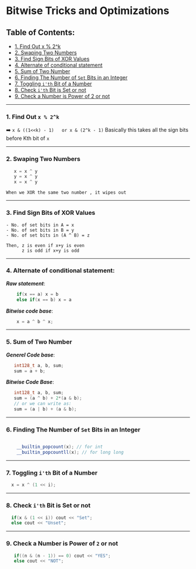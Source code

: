 # Bitwise Tricks and Optimizations


## Table of Contents:
- [1. Find Out x % 2^k](#1-find-out-x--2k)
- [2. Swaping Two Numbers](#2-swaping-two-numbers)
- [3. Find Sign Bits of XOR Values](#3-find-sign-bits-of-xor-values)
- [4. Alternate of conditional statement](#4-alternate-of-conditional-statement)
- [5. Sum of Two Number](#5-sum-of-two-number)
- [6. Finding The Number of `Set` Bits in an Integer](#6-finding-the-number-of-set-bits-in-an-integer)
- [7. Toggling `i'th` Bit of a Number](#7-toggling-ith-bit-of-a-number)
- [8. Check `i'th` Bit is Set or not](#8-check-ith-bit-is-set-or-not)
- [9. Check a Number is Power of 2 or not](#9-check-a-number-is-power-of-2-or-not)

---

### 1. Find Out `x % 2^k`

  ➡️ `x & ((1<<k) - 1)   or x & (2^k - 1)`
  Basically this takes all the sign bits before Kth bit of `x`

---

### 2. Swaping Two Numbers

 ```cpp
    x = x ^ y
    y = x ^ y
    x = x ^ y 
 ```
    When we XOR the same two number , it wipes out 
    

---


### 3. Find Sign Bits of XOR Values

    - No. of set bits in A = x
    - No. of set bits in B = y
    - No. of set bits in (A ^ B) = z

    Then, z is even if x+y is even
          z is odd if x+y is odd

---

### 4. Alternate of conditional statement:

  ***Raw statement***:

```cpp
    if(x == a) x = b
    else if(x == b) x = a
```
     
***Bitwise code base***: 

```cpp
    x = a ^ b ^ x;
```

---

### 5. Sum of Two Number
 ***Generel Code base***:
 ```cpp
    int128_t a, b, sum;
    sum = a + b;
```

***Bitwise Code Base***:
```cpp
   int128_t a, b, sum;
   sum = (a ^ b) + 2*(a & b);
   // or we can write as:
   sum = (a | b) + (a & b);
```

---

### 6. Finding The Number of `Set` Bits in an Integer
```cpp

    __builtin_popcount(x); // for int
    __builtin_popcountll(x); // for long long
```

---

### 7. Toggling `i'th` Bit of a Number
```cpp
  x = x ^ (1 << i);
```

---

### 8. Check `i'th` Bit is Set or not
```cpp
  if(x & (1 << i)) cout << "Set";
  else cout << "Unset";
```

---


### 9. Check a Number is Power of `2` or not
```cpp
   if((n & (n - 1)) == 0) cout << "YES";
   else cout << "NOT";
```